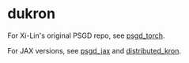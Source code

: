 # dukron

For Xi-Lin's original PSGD repo, see [psgd_torch](https://github.com/lixilinx/psgd_torch).

For JAX versions, see [psgd_jax](https://github.com/evanatyourservice/psgd_jax) and
[distributed_kron](https://github.com/evanatyourservice/distributed_kron).
